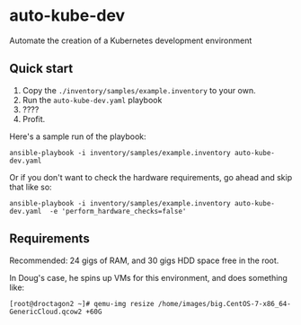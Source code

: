# auto-kube-dev

Automate the creation of a Kubernetes development environment

## Quick start

1. Copy the `./inventory/samples/example.inventory` to your own.
2. Run the `auto-kube-dev.yaml` playbook
3. ????
4. Profit.

Here's a sample run of the playbook:

```
ansible-playbook -i inventory/samples/example.inventory auto-kube-dev.yaml 
```

Or if you don't want to check the hardware requirements, go ahead and skip that like so:

```
ansible-playbook -i inventory/samples/example.inventory auto-kube-dev.yaml  -e 'perform_hardware_checks=false'
```

## Requirements

Recommended: 24 gigs of RAM, and 30 gigs HDD space free in the root.

In Doug's case, he spins up VMs for this environment, and does something like:

```
[root@droctagon2 ~]# qemu-img resize /home/images/big.CentOS-7-x86_64-GenericCloud.qcow2 +60G
```
